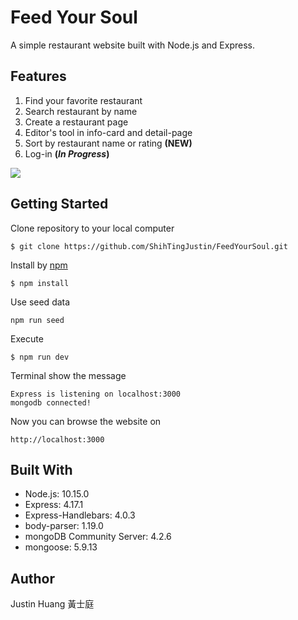 # Feed Your Soul
A simple restaurant website built with Node.js and Express.

## Features
1. Find your favorite restaurant
2. Search restaurant by name
3. Create a restaurant page 
4. Editor's tool in info-card and detail-page 
5. Sort by restaurant name or rating **(NEW)**
6. Log-in **(*In Progress*)**

![](https://i.imgur.com/pXj7suK.jpg)

## Getting Started
Clone repository to your local computer
```
$ git clone https://github.com/ShihTingJustin/FeedYourSoul.git
```
Install by [npm](https://www.npmjs.com/)
```
$ npm install
```
Use seed data 
```
npm run seed
```
Execute 
```
$ npm run dev 
```
Terminal show the message 
 ```
Express is listening on localhost:3000
mongodb connected!
```
Now you can browse the website on 
```
http://localhost:3000
```
## Built With
* Node.js: 10.15.0
* Express: 4.17.1
* Express-Handlebars: 4.0.3
* body-parser: 1.19.0
* mongoDB Community Server: 4.2.6
* mongoose: 5.9.13

## Author
Justin Huang 黃士庭 
